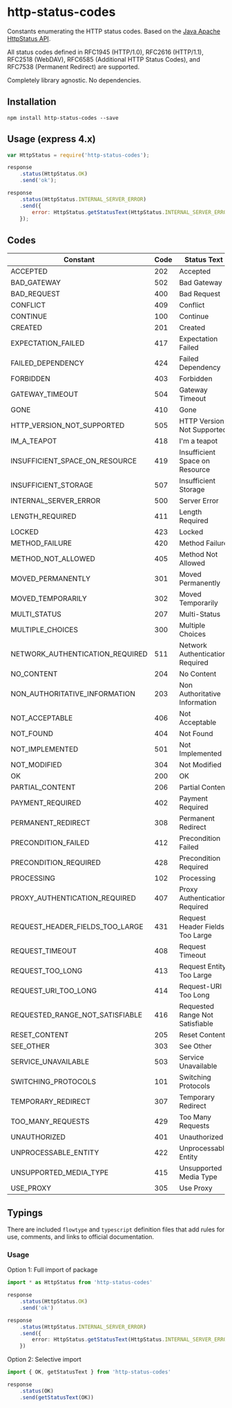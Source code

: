 # http-status-codes

Constants enumerating the HTTP status codes. Based on the [Java Apache HttpStatus API](http://hc.apache.org/httpclient-3.x/apidocs/org/apache/commons/httpclient/HttpStatus.html).

All status codes defined in RFC1945 (HTTP/1.0), RFC2616 (HTTP/1.1), RFC2518 (WebDAV), RFC6585 (Additional HTTP Status Codes), and RFC7538 (Permanent Redirect) are supported.

Completely library agnostic. No dependencies.

## Installation

```console
npm install http-status-codes --save
```

## Usage (express 4.x)

```javascript
var HttpStatus = require('http-status-codes');

response
	.status(HttpStatus.OK)
	.send('ok');

response
	.status(HttpStatus.INTERNAL_SERVER_ERROR)
	.send({
		error: HttpStatus.getStatusText(HttpStatus.INTERNAL_SERVER_ERROR)
	});
```

## Codes

Constant                            | Code  | Status Text
------------------------------------|-------|-----------------------------------
ACCEPTED                            | 202   | Accepted
BAD_GATEWAY                         | 502   | Bad Gateway
BAD_REQUEST                         | 400   | Bad Request
CONFLICT                            | 409   | Conflict
CONTINUE                            | 100   | Continue
CREATED                             | 201   | Created
EXPECTATION_FAILED                  | 417   | Expectation Failed
FAILED_DEPENDENCY                   | 424   | Failed Dependency
FORBIDDEN                           | 403   | Forbidden
GATEWAY_TIMEOUT                     | 504   | Gateway Timeout
GONE                                | 410   | Gone
HTTP_VERSION_NOT_SUPPORTED          | 505   | HTTP Version Not Supported
IM_A_TEAPOT                         | 418   | I'm a teapot
INSUFFICIENT_SPACE_ON_RESOURCE      | 419   | Insufficient Space on Resource
INSUFFICIENT_STORAGE                | 507   | Insufficient Storage
INTERNAL_SERVER_ERROR               | 500   | Server Error
LENGTH_REQUIRED                     | 411   | Length Required
LOCKED                              | 423   | Locked
METHOD_FAILURE                      | 420   | Method Failure
METHOD_NOT_ALLOWED                  | 405   | Method Not Allowed
MOVED_PERMANENTLY                   | 301   | Moved Permanently
MOVED_TEMPORARILY                   | 302   | Moved Temporarily
MULTI_STATUS                        | 207   | Multi-Status
MULTIPLE_CHOICES                    | 300   | Multiple Choices
NETWORK_AUTHENTICATION_REQUIRED     | 511   | Network Authentication Required
NO_CONTENT                          | 204   | No Content
NON_AUTHORITATIVE_INFORMATION       | 203   | Non Authoritative Information
NOT_ACCEPTABLE                      | 406   | Not Acceptable
NOT_FOUND                           | 404   | Not Found
NOT_IMPLEMENTED                     | 501   | Not Implemented
NOT_MODIFIED                        | 304   | Not Modified
OK                                  | 200   | OK
PARTIAL_CONTENT                     | 206   | Partial Content
PAYMENT_REQUIRED                    | 402   | Payment Required
PERMANENT_REDIRECT                  | 308   | Permanent Redirect
PRECONDITION_FAILED                 | 412   | Precondition Failed
PRECONDITION_REQUIRED               | 428   | Precondition Required
PROCESSING                          | 102   | Processing
PROXY_AUTHENTICATION_REQUIRED       | 407   | Proxy Authentication Required
REQUEST_HEADER_FIELDS_TOO_LARGE     | 431   | Request Header Fields Too Large
REQUEST_TIMEOUT                     | 408   | Request Timeout
REQUEST_TOO_LONG                    | 413   | Request Entity Too Large
REQUEST_URI_TOO_LONG                | 414   | Request-URI Too Long
REQUESTED_RANGE_NOT_SATISFIABLE     | 416   | Requested Range Not Satisfiable
RESET_CONTENT                       | 205   | Reset Content
SEE_OTHER                           | 303   | See Other
SERVICE_UNAVAILABLE                 | 503   | Service Unavailable
SWITCHING_PROTOCOLS                 | 101   | Switching Protocols
TEMPORARY_REDIRECT                  | 307   | Temporary Redirect
TOO_MANY_REQUESTS                   | 429   | Too Many Requests
UNAUTHORIZED                        | 401   | Unauthorized
UNPROCESSABLE_ENTITY                | 422   | Unprocessable Entity
UNSUPPORTED_MEDIA_TYPE              | 415   | Unsupported Media Type
USE_PROXY                           | 305   | Use Proxy

## Typings

There are included `flowtype` and `typescript` definition files that add rules for use, comments, and links to official documentation.

### Usage

Option 1: Full import of package

```typescript
import * as HttpStatus from 'http-status-codes'

response
	.status(HttpStatus.OK)
	.send('ok')

response
	.status(HttpStatus.INTERNAL_SERVER_ERROR)
	.send({
		error: HttpStatus.getStatusText(HttpStatus.INTERNAL_SERVER_ERROR)
	})
```

Option 2: Selective import

```typescript
import { OK, getStatusText } from 'http-status-codes'

response
	.status(OK)
	.send(getStatusText(OK))
```

